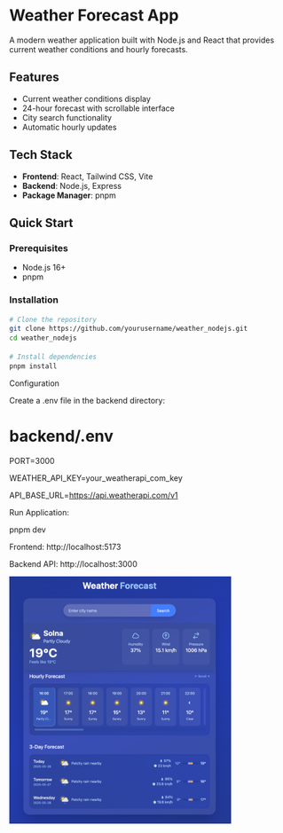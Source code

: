 # Weather Forecast App

A modern weather application built with Node.js and React that provides current weather conditions and hourly forecasts.

## Features

- Current weather conditions display
- 24-hour forecast with scrollable interface
- City search functionality
- Automatic hourly updates

## Tech Stack

- **Frontend**: React, Tailwind CSS, Vite
- **Backend**: Node.js, Express
- **Package Manager**: pnpm

## Quick Start

### Prerequisites

- Node.js 16+
- pnpm

### Installation

```bash
# Clone the repository
git clone https://github.com/yourusername/weather_nodejs.git
cd weather_nodejs

# Install dependencies
pnpm install
```

Configuration

Create a .env file in the backend directory:

# backend/.env

PORT=3000

WEATHER_API_KEY=your_weatherapi_com_key

API_BASE_URL=https://api.weatherapi.com/v1

Run Application:

pnpm dev

Frontend: http://localhost:5173

Backend API: http://localhost:3000

<img src="weather-app-2025.png" alt="weather picture" width="400">
